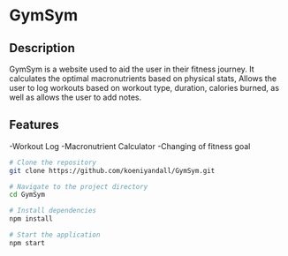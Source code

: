 # GymSym

## Description
GymSym is a website used to aid the user in their fitness journey. It calculates the optimal macronutrients based on physical stats, Allows the user to log workouts based on workout type, duration, calories burned, as well as allows the user to add notes.

## Features
-Workout Log
-Macronutrient Calculator
-Changing of fitness goal

```bash
# Clone the repository
git clone https://github.com/koeniyandall/GymSym.git

# Navigate to the project directory
cd GymSym

# Install dependencies
npm install
```

```bash
# Start the application
npm start
```